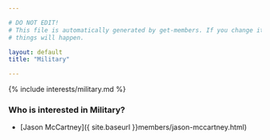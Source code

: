 ```yaml
---

# DO NOT EDIT!
# This file is automatically generated by get-members. If you change it, bad
# things will happen.

layout: default
title: "Military"

---
```


{% include interests/military.md %}

### Who is interested in Military?


* [Jason McCartney]({ site.baseurl }}members/jason-mccartney.html)

